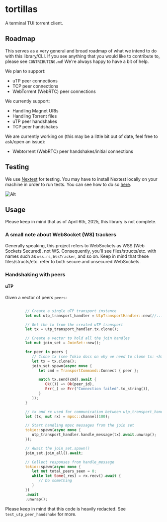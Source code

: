 # tortillas

A terminal TUI torrent client.

## Roadmap

This serves as a very general and broad roadmap of what we intend to do with this library/CLI. If you see anything that you would like to contribute to, please see `CONTRIBUTING.md`! We're always happy to have a bit of help.

We plan to support:

- uTP peer connections
- TCP peer connections
- WebTorrent (WebRTC) peer connections

We currently support:

- Handling Magnet URIs
- Handling Torrent files
- uTP peer handshakes
- TCP peer handshakes

We are currently working on (this may be a little bit out of date, feel free to ask/open an issue):

- Webtorrent (WebRTC) peer handshakes/initial connections

## Testing

We use [Nextest](https://nexte.st/) for testing. You may have to install Nextest locally on your machine in order to run tests. You can see how to do so [here](https://nexte.st/docs/installation/pre-built-binaries/).

![Alt](https://repobeats.axiom.co/api/embed/2937f666319e74a9467ef1d5442edf89beabd516.svg "Repobeats analytics image")

## Usage

Please keep in mind that as of April 6th, 2025, this library is not complete.

### A small note about WebSocket (WS) trackers

Generally speaking, this project refers to WebSockets as WSS (Web Sockets Secured), not WS. Consequently, you'll see files/structs/etc. with names such as `wss.rs`, `WssTracker`, and so on. Keep in mind that these files/structs/etc. refer to both secure and unsecured WebSockets.

### Handshaking with peers

#### uTP

Given a vector of peers `peers`:

```rs

         // Create a single uTP transport instance
         let mut utp_transport_handler = UtpTransportHandler::new(//...);

         // Get the tx from the created uTP transport
         let tx = utp_transport_handler.tx.clone();

         // Create a vector to hold all the join handles
         let mut join_set = JoinSet::new();

         for peer in peers {
            // Clone tx (see Tokio docs on why we need to clone tx: <https://tokio.rs/tokio/tutorial/channels>)
            let tx = tx.clone();
            join_set.spawn(async move {
               let cmd = TransportCommand::Connect { peer };

               match tx.send(cmd).await {
                  Ok(()) => Ok(peer_id),
                  Err(_) => Err("Connection failed".to_string()),
               }
            });
         }

         // tx and rx used for communication between utp_transport_handler.handle_message and this thread
         let (tx, mut rx) = mpsc::channel(100);

         // Start handling mpsc messages from the join set
         tokio::spawn(async move {
            utp_transport_handler.handle_message(tx).await.unwrap();
         });

         // Await the join_set.spawn()
         join_set.join_all().await;

         // Collect responses from handle_message
         tokio::spawn(async move {
            let mut total_peers_seen = 0;
            while let Some(_res) = rx.recv().await {
               // Do something
            }
         })
         .await
         .unwrap();
```

Please keep in mind that this code is heavily redacted. See `test_utp_peer_handshake` for more.
